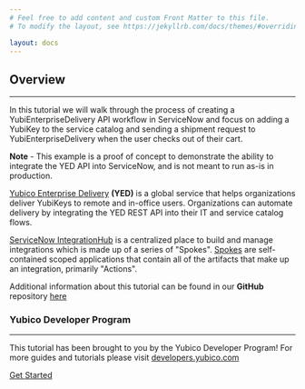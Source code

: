 ```yaml
---
# Feel free to add content and custom Front Matter to this file.
# To modify the layout, see https://jekyllrb.com/docs/themes/#overriding-theme-defaults

layout: docs
---
```

## Overview
---
In this tutorial we will walk through the process of creating a YubiEnterpriseDelivery API workflow in ServiceNow and focus on adding a YubiKey to the service catalog and sending a shipment request to YubiEnterpriseDelivery when the user checks out of their cart.

**Note** - This example is a proof of concept to demonstrate the ability to integrate the YED API into ServiceNow, and is not meant to run as-is in production.

[Yubico Enterprise Delivery](https://www.yubico.com/products/yubienterprise/) **(YED)** is a global service that helps organizations deliver YubiKeys to remote and in-office users.  Organizations can automate delivery by integrating the YED REST API into their IT and service catalog flows.

[ServiceNow IntegrationHub](https://www.servicenow.com/products/integration-hub.html) is a centralized place to build and manage integrations which is made up of a series of "Spokes". [Spokes](https://developer.servicenow.com/dev.do#!/learn/courses/quebec/app_store_learnv2_flowdesigner_quebec_flow_designer/app_store_learnv2_flowdesigner_quebec_developing_for_flow_designer/app_store_learnv2_flowdesigner_quebec_working_with_spokes) are self-contained scoped applications that contain all of the artifacts that make up an integration, primarily "Actions".

Additional information about this tutorial can be found in our **GitHub** repository [here](https://github.com/YubicoLabs/yed-spoke-example)

### Yubico Developer Program
---
This tutorial has been brought to you by the Yubico Developer Program! For more guides and tutorials please visit [developers.yubico.com](https://developers.yubico.com/)

<div class="btns">
  <a class="btn" href="/yed-spoke-example/learn/prerequisites">Get Started</a>
</div>